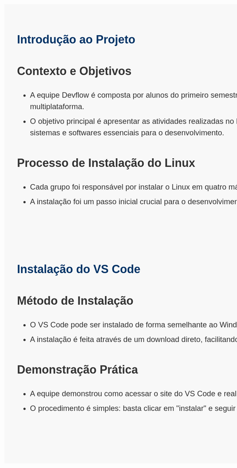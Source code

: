
<!DOCTYPE html>
<html lang="pt-BR">
  <head>

  <body>
    <div class="slide-container">
      <h1 class="slide-title">Introdução ao Projeto</h1>
      <div class="slide-content">
        <h2 class="text-3xl font-semibold mb-4">Contexto e Objetivos</h2>
        <ul class="list-disc list-inside">
          <li class="slide-list-item">A equipe Devflow é composta por alunos do primeiro semestre de desenvolvimento de software multiplataforma.</li>
          <li class="slide-list-item">O objetivo principal é apresentar as atividades realizadas no laboratório 103, incluindo a instalação de sistemas e softwares essenciais para o desenvolvimento.</li>
        </ul>
        <h2 class="text-3xl font-semibold mb-4 mt-8">Processo de Instalação do Linux</h2>
        <ul class="list-disc list-inside">
          <li class="slide-list-item">Cada grupo foi responsável por instalar o Linux em quatro máquinas.</li>
          <li class="slide-list-item">A instalação foi um passo inicial crucial para o desenvolvimento dos projetos.</li>
        </ul>
      </div>
    </div>
  </body>
</html><!DOCTYPE html>
<html lang="en">
<head>
    <meta charset="UTF-8">
    <meta name="viewport" content="width=device-width, initial-scale=1.0">
    <title>Instalação do VS Code</title>
    <link href="https://cdn.jsdelivr.net/npm/tailwindcss@2.2.19/dist/tailwind.min.css" rel="stylesheet">
    <script src="https://cdn.jsdelivr.net/npm/@tailwindcss/browser@4"></script>
    <script src="https://d3js.org/d3.v7.min.js"></script>
    <script crossorigin="anonymous" src="https://kit.fontawesome.com/a076d05399.js"></script>
    <link href="https://cdnjs.cloudflare.com/ajax/libs/font-awesome/6.0.0-beta3/css/all.min.css" rel="stylesheet">
</head>
<body class="flex flex-col items-center overflow-hidden justify-center w-[1280px] h-[720px] bg-slate-50 p-8">
    <!-- title: Instalação do VS Code -->
    <!-- summary: Detalha o método de instalação do VS Code e a demonstração prática. -->
</body>
</html>


<!DOCTYPE html>
<html lang="pt-BR">
  <head>
    <link href="https://cdn.jsdelivr.net/npm/tailwindcss@2.2.19/dist/tailwind.min.css" rel="stylesheet">
    <script src="https://d3js.org/d3.v7.min.js"></script>
    <link href="https://cdnjs.cloudflare.com/ajax/libs/font-awesome/6.0.0-beta3/css/all.min.css" rel="stylesheet">
    <script src="https://cdn.jsdelivr.net/npm/chart.js"></script>
    <style>
      .slide-container {
        width: 1280px;
        min-height: 720px;
        background-color: #F8F8F8; /* Light gray background */
        color: #333333; /* Dark gray text */
        font-family: Arial, sans-serif;
        padding: 40px;
        box-sizing: border-box;
      }
      .slide-title {
        font-size: 36px;
        color: #003366; /* Dark blue for titles */
        margin-bottom: 20px;
      }
      .slide-content {
        font-size: 24px;
        line-height: 1.5;
      }
      .slide-list-item {
        margin-bottom: 10px;
      }
    </style>
  </head>
  <body>
    <div class="slide-container">
      <h1 class="slide-title">Instalação do VS Code</h1>
      <div class="slide-content">
        <h2 class="text-3xl font-semibold mb-4">Método de Instalação</h2>
        <ul class="list-disc list-inside">
          <li class="slide-list-item">O VS Code pode ser instalado de forma semelhante ao Windows, sem a necessidade de linha de comando.</li>
          <li class="slide-list-item">A instalação é feita através de um download direto, facilitando o processo para os usuários.</li>
        </ul>
        <h2 class="text-3xl font-semibold mb-4 mt-8">Demonstração Prática</h2>
        <ul class="list-disc list-inside">
          <li class="slide-list-item">A equipe demonstrou como acessar o site do VS Code e realizar o download.</li>
          <li class="slide-list-item">O procedimento é simples: basta clicar em "instalar" e seguir as instruções.</li>
        </ul>
      </div>
    </div>
  </body>
</html>





